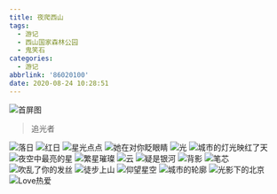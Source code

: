 ```yaml
---
title: 夜爬西山
tags:
  - 游记
  - 西山国家森林公园
  - 鬼笑石
categories:
  - 游记
abbrlink: '86020100'
date: 2020-08-24 10:28:51
---
```


![首屏图](https://s1.ax1x.com/2020/08/24/dBvlYn.jpg)

<!-- more -->

> 追光者

![落日](https://s1.ax1x.com/2020/08/24/dBvaTJ.jpg)
![红日](https://s1.ax1x.com/2020/08/24/dBvwk9.jpg)
![星光点点](https://s1.ax1x.com/2020/08/24/dBv1Wq.jpg)
![她在对你眨眼睛](https://s1.ax1x.com/2020/08/24/dBvQFs.jpg)
![光](https://s1.ax1x.com/2020/08/24/dBvKoj.jpg)
![城市的灯光映红了天](https://s1.ax1x.com/2020/08/24/dBvuwQ.jpg)
![夜空中最亮的星](https://s1.ax1x.com/2020/08/24/dBv8S0.jpg)
![繁星璀璨](https://s1.ax1x.com/2020/08/24/dBvGlV.jpg)
![云](https://s1.ax1x.com/2020/08/24/dBvYOU.jpg)
![疑是银河](https://s1.ax1x.com/2020/08/24/dBvJyT.jpg)
![背影](https://s1.ax1x.com/2020/08/24/dBvNmF.jpg)
![笔芯](https://s1.ax1x.com/2020/08/24/dBvUw4.jpg)
![吹乱了你的发丝](https://s1.ax1x.com/2020/08/24/dBv0YR.jpg)
![徒步上山](https://s1.ax1x.com/2020/08/24/dBvBf1.jpg)
![仰望星空](https://s1.ax1x.com/2020/08/24/dBvrSx.jpg)
![城市的轮廓](https://s1.ax1x.com/2020/08/24/dBvsl6.jpg)
![光影下的北京](https://s1.ax1x.com/2020/08/24/dBv6OO.jpg)
![Love热爱](https://s1.ax1x.com/2020/08/24/dBvy6K.jpg)
